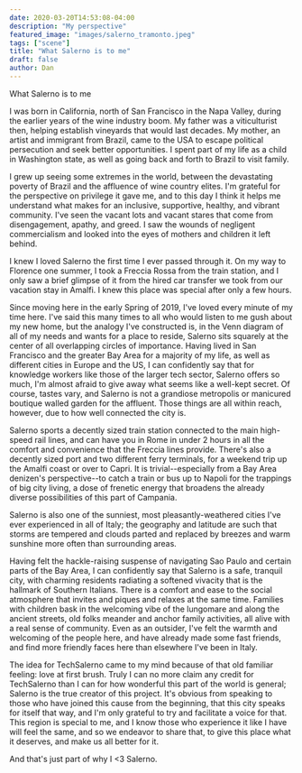 ```yaml
---
date: 2020-03-20T14:53:08-04:00
description: "My perspective"
featured_image: "images/salerno_tramonto.jpeg"
tags: ["scene"]
title: "What Salerno is to me"
draft: false
author: Dan
---
```


What Salerno is to me

I was born in California, north of San Francisco in the Napa Valley, during the earlier years of the wine industry boom. My father was a viticulturist then, helping establish vineyards that would last decades. My mother, an artist and immigrant from Brazil, came to the USA to escape political persecution and seek better opportunities. I spent part of my life as a child in Washington state, as well as going back and forth to Brazil to visit family. 

I grew up seeing some extremes in the world, between the devastating poverty of Brazil and the affluence of wine country elites. I'm grateful for the perspective on privilege it gave me, and to this day I think it helps me understand what makes for an inclusive, supportive, healthy, and vibrant community. I've seen the vacant lots and vacant stares that come from disengagement, apathy, and greed. I saw the wounds of negligent commercialism and looked into the eyes of mothers and children it left behind. 

I knew I loved Salerno the first time I ever passed through it. On my way to Florence one summer, I took a Freccia Rossa from the train station, and I only saw a brief glimpse of it from the hired car transfer we took from our vacation stay in Amalfi. I knew this place was special after only a few hours. 

Since moving here in the early Spring of 2019, I've loved every minute of my time here. I've said this many times to all who would listen to me gush about my new home, but the analogy I've constructed is, in the Venn diagram of all of my needs and wants for a place to reside, Salerno sits squarely at the center of all overlapping circles of importance. Having lived in San Francisco and the greater Bay Area for a majority of my life, as well as different cities in Europe and the US, I can confidently say that for knowledge workers like those of the larger tech sector, Salerno offers so much, I'm almost afraid to give away what seems like a well-kept secret. Of course, tastes vary, and Salerno is not a grandiose metropolis or manicured boutique walled garden for the affluent. Those things are all within reach, however, due to how well connected the city is. 

Salerno sports a decently sized train station connected to the main high-speed rail lines, and can have you in Rome in under 2 hours in all the comfort and convenience that the Freccia lines provide. There's also a decently sized port and two different ferry terminals, for a weekend trip up the Amalfi coast or over to Capri. It is trivial--especially from a Bay Area denizen's perspective--to catch a train or bus up to Napoli for the trappings of big city living, a dose of frenetic energy that broadens the already diverse possibilities of this part of Campania.

Salerno is also one of the sunniest, most pleasantly-weathered cities I've ever experienced in all of Italy; the geography and latitude are such that storms are tempered and clouds parted and replaced by breezes and warm sunshine more often than surrounding areas. 

Having felt the hackle-raising suspense of navigating Sao Paulo and certain parts of the Bay Area, I can confidently say that Salerno is a safe, tranquil city, with charming residents radiating a softened vivacity that is the hallmark of Southern Italians. There is a comfort and ease to the social atmosphere that invites and piques and relaxes at the same time. Families with children bask in the welcoming vibe of the lungomare and along the ancient streets, old folks meander and anchor family activities, all alive with a real sense of community. Even as an outsider, I've felt the warmth and welcoming of the people here, and have already made some fast friends, and find more friendly faces here than elsewhere I've been in Italy. 

The idea for TechSalerno came to my mind because of that old familiar feeling: love at first brush. Truly I can no more claim any credit for TechSalerno than I can for how wonderful this part of the world is general; Salerno is the true creator of this project. It's obvious from speaking to those who have joined this cause from the beginning, that this city speaks for itself that way, and I'm only grateful to try and facilitate a voice for that. This region is special to me, and I know those who experience it like I have will feel the same, and so we endeavor to share that, to give this place what it deserves, and make us all better for it. 

And that's just part of why I <3 Salerno. 
